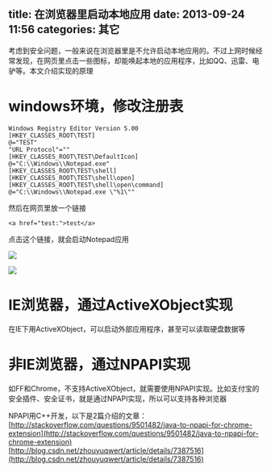 title: 在浏览器里启动本地应用
date: 2013-09-24 11:56
categories: 其它
---
考虑到安全问题，一般来说在浏览器里是不允许启动本地应用的。不过上网时候经常发现，在网页里点击一些图标，却能唤起本地的应用程序，比如QQ、迅雷、电驴等。本文介绍实现的原理
<!--more-->

# windows环境，修改注册表

```
Windows Registry Editor Version 5.00
[HKEY_CLASSES_ROOT\TEST]
@="TEST"
"URL Protocol"=""
[HKEY_CLASSES_ROOT\TEST\DefaultIcon]
@="C:\\Windows\\Notepad.exe"
[HKEY_CLASSES_ROOT\TEST\shell]
[HKEY_CLASSES_ROOT\TEST\shell\open]
[HKEY_CLASSES_ROOT\TEST\shell\open\command]
@="C:\\Windows\\Notepad.exe \"%1\""
```

然后在网页里放一个链接
```
<a href="test:">test</a>
```

点击这个链接，就会启动Notepad应用 

![](http://dl.iteye.com/upload/attachment/0081/1251/f6669c76-54e4-33b0-baa6-3afaad3c34a3.png)

![](http://dl.iteye.com/upload/attachment/0081/1253/3e6b4bff-2007-356a-ab74-208e9a7d9bac.png)

# IE浏览器，通过ActiveXObject实现 

在IE下用ActiveXObject，可以启动外部应用程序，甚至可以读取硬盘数据等

# 非IE浏览器，通过NPAPI实现

如FF和Chrome，不支持ActiveXObject，就需要使用NPAPI实现。比如支付宝的安全插件、安全证书，就是通过NPAPI实现，所以可以支持各种浏览器

NPAPI用C++开发，以下是2篇介绍的文章：
[http://stackoverflow.com/questions/9501482/java-to-npapi-for-chrome-extension](http://stackoverflow.com/questions/9501482/java-to-npapi-for-chrome-extension) 
[http://blog.csdn.net/zhouyuqwert/article/details/7387516](http://blog.csdn.net/zhouyuqwert/article/details/7387516)